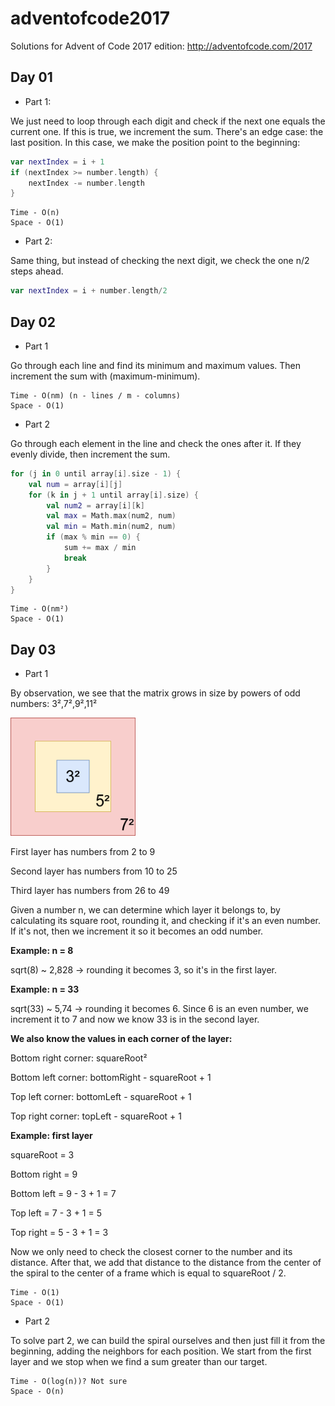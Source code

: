 # adventofcode2017

Solutions for Advent of Code 2017 edition: http://adventofcode.com/2017

## Day 01

- Part 1:

We just need to loop through each digit and check if the next one equals the current one. If this is true, we increment the sum. There's an edge case: the last position. In this case, we make the position point to the beginning:

```kotlin
var nextIndex = i + 1
if (nextIndex >= number.length) {
    nextIndex -= number.length
}
```
```
Time - O(n)
Space - O(1)
```

- Part 2:

Same thing, but instead of checking the next digit, we check the one n/2 steps ahead.

```kotlin
var nextIndex = i + number.length/2
```

## Day 02

- Part 1

Go through each line and find its minimum and maximum values. Then increment the sum with (maximum-minimum).

```
Time - O(nm) (n - lines / m - columns)
Space - O(1)
```

- Part 2

Go through each element in the line and check the ones after it. If they evenly divide, then increment the sum.

```kotlin
for (j in 0 until array[i].size - 1) {
    val num = array[i][j]
    for (k in j + 1 until array[i].size) {
        val num2 = array[i][k]
        val max = Math.max(num2, num)
        val min = Math.min(num2, num)
        if (max % min == 0) {
            sum += max / min
            break
        }
    }
}
```

```
Time - O(nm²) 
Space - O(1)
```

## Day 03

- Part 1

By observation, we see that the matrix grows in size by powers of odd numbers: 3²,7²,9²,11²

<img src="day3.png" width=200/>

First layer has numbers from 2 to 9

Second layer has numbers from 10 to 25

Third layer has numbers from 26 to 49

Given a number n, we can determine which layer it belongs to, by calculating its square root, rounding it, and checking if it's an even number. If it's not, then we increment it so it becomes an odd number.

<b>Example: n = 8</b>

sqrt(8) ~ 2,828 -> rounding it becomes 3, so it's in the first layer.

<b>Example: n = 33</b>

sqrt(33) ~ 5,74 -> rounding it becomes 6. Since 6 is an even number, we increment it to 7 and now we know 33 is in the second layer.

<b>We also know the values in each corner of the layer:</b>

Bottom right corner: squareRoot²

Bottom left corner: bottomRight - squareRoot + 1

Top left corner: bottomLeft - squareRoot + 1

Top right corner: topLeft - squareRoot + 1

<b>Example: first layer</b>

squareRoot = 3

Bottom right = 9

Bottom left = 9 - 3 + 1 = 7

Top left = 7 - 3 + 1 = 5

Top right = 5 - 3 + 1 = 3

Now we only need to check the closest corner to the number and its distance. After that, we add that distance to the distance from the center of the spiral to the center of a frame which is equal to squareRoot / 2.


```
Time - O(1) 
Space - O(1)
```

- Part 2

To solve part 2, we can build the spiral ourselves and then just fill it from the beginning, adding the neighbors for each position. We start from the first layer and we stop when we find a sum greater than our target.

```
Time - O(log(n))? Not sure 
Space - O(n)
```


